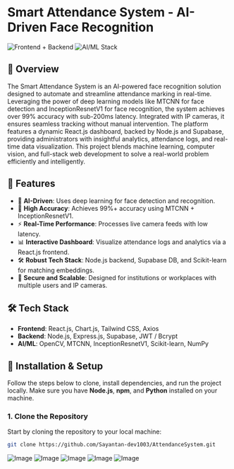 # Smart Attendance System - AI-Driven Face Recognition

![Frontend + Backend](https://img.shields.io/badge/Tech%20Stack-Frontend%3A%20React.js%20%7C%20Chart.js%20%7C%20Tailwind%20CSS%20%7C%20Axios%20--Backend%3A%20Node.js%20%7C%20Express.js%20%7C%20Supabase%20%7C%20JWT%20%2F%20Bcrypt-brightgreen)
![AI/ML Stack](https://img.shields.io/badge/AI%2FML-OpenCV%20%7C%20MTCNN%20%7C%20InceptionResnetV1%20%7C%20Scikit--learn%20%7C%20NumPy-blue)

## 📌 Overview
The Smart Attendance System is an AI-powered face recognition solution designed to automate and streamline attendance marking in real-time. Leveraging the power of deep learning models like MTCNN for face detection and InceptionResnetV1 for face recognition, the system achieves over 99% accuracy with sub-200ms latency. Integrated with IP cameras, it ensures seamless tracking without manual intervention. The platform features a dynamic React.js dashboard, backed by Node.js and Supabase, providing administrators with insightful analytics, attendance logs, and real-time data visualization. This project blends machine learning, computer vision, and full-stack web development to solve a real-world problem efficiently and intelligently.

## 🚀 Features
- 🧠 **AI-Driven**: Uses deep learning for face detection and recognition.
- 🎯 **High Accuracy**: Achieves 99%+ accuracy using MTCNN + InceptionResnetV1.
- ⚡ **Real-Time Performance**: Processes live camera feeds with low latency.
- 📊 **Interactive Dashboard**: Visualize attendance logs and analytics via a React.js frontend.
- 🛠 **Robust Tech Stack**: Node.js backend, Supabase DB, and Scikit-learn for matching embeddings.
- 🔐 **Secure and Scalable**: Designed for institutions or workplaces with multiple users and IP cameras.

## 🛠 Tech Stack
- **Frontend**: React.js, Chart.js, Tailwind CSS, Axios
- **Backend**: Node.js, Express.js, Supabase, JWT / Bcrypt
- **AI/ML**: OpenCV, MTCNN, InceptionResnetV1, Scikit-learn, NumPy

## 🔧 Installation & Setup

Follow the steps below to clone, install dependencies, and run the project locally. Make sure you have **Node.js**, **npm**, and **Python** installed on your machine.

### 1. **Clone the Repository**

Start by cloning the repository to your local machine:

```bash
git clone https://github.com/Sayantan-dev1003/AttendanceSystem.git
```

![Image](https://github.com/user-attachments/assets/a0a12ee9-c94e-4c50-9e70-c16acec026d3)
![Image](https://github.com/user-attachments/assets/3c133a71-b5ac-438d-9412-e9986a864dda)
![Image](https://github.com/user-attachments/assets/76b6dfea-c15a-467f-b755-e156827b0da6)
![Image](https://github.com/user-attachments/assets/b3131720-1b96-4499-9454-6f7b256e4bf6)
![Image](https://github.com/user-attachments/assets/a0f82bbc-bc54-441f-968d-941f5e116e8a)
